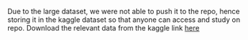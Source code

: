 Due to the large dataset, we were not able to push it to the repo, hence storing it in the kaggle dataset so that anyone can access and study on repo.
Download the relevant data from the kaggle link [here](https://www.kaggle.com/datasets/keerthan27/data-for-predicting-financial-markets)
